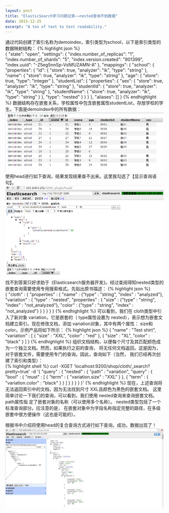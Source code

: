 ```yaml
---
layout: post
title: "ElasticSearch学习问题记录——nested查询不到数据"
date: 2015-12-25
excerpt: "A ton of text to test readability."
---
```



  通过代码创建了索引名称为demoindex，索引类型为school，以下是索引类型的数据映射结构：
{% highlight json %}   
{
    "state": "open",
    "settings": {
        "index.number_of_replicas": "1",
        "index.number_of_shards": "5",
        "index.version.created": "901399",
        "index.uuid": "-Z5eg5nnSp-VsNfUZAMN-A"
    },
    "mappings": {
        "school": {
            "properties": {
                "id": {
                    "store": true,
                    "analyzer": "ik",
                    "type": "string"
                },
                "name": {
                    "store": true,
                    "analyzer": "ik",
                    "type": "string"
                },
                "age": {
                    "store": true,
                    "type": "integer"
                },
                "studentList": {
                    "properties": {
                        "sex": {
                            "store": true,
                            "analyzer": "ik",
                            "type": "string"
                        },
                        "studentId": {
                            "store": true,
                            "analyzer": "ik",
                            "type": "string"
                        },
                        "studentName": {
                            "store": true,
                            "analyzer": "ik",
                            "type": "string"
                        }
                    },
                    "type": "nested"
                }
            }
        }
    },
    "aliases": []
} 
{% endhighlight %} 
数据结构存在嵌套关系，学校属性中包含嵌套属性studentList，存放学校的学生。下面是demoindex中的所有数据：  
<img src="../assets/img/nested_not_find_data/first.png">
使用head进行如下查询，结果发现结果查不出来。这里我勾选了【显示查询语句】。
<img src="../assets/img/nested_not_find_data/second.png">
找不到答案只好求助于《Elasticsearch服务器开发》。经过查阅得知nested类型的嵌套查询需要使用专用搜索格式。先贴出原书描述：
{% highlight json %}  
{
"cloth" : {
"properties" : {
"name" : {"type" : "string", "index" : "analyzed"},
"variation" : {
"type" : "nested",
"properties" : {
"size" : {"type" : "string", "index" : "not_analyzed"},
"color" : {"type" : "string", "index" : "not_analyzed"}
}
}
}
}
}
{% endhighlight %} 
可以看到，我们在 cloth类型中引入了新对象 variation，它是嵌套的（ type属性设置为
nested），表示想为嵌套文档建立索引。现在修改文档，添加 variation对象，其中有两个属性：
size和 color。示例产品将如下所示：
{% highlight json %}
{
"name" : "Test shirt",
"variation" : [
{ "size" : "XXL", "color" : "red" },
{ "size" : "XL", "color" : "black" }
]
}
{% endhighlight %} 
组织文档结构，以便每个尺寸及其匹配颜色成为一个独立文档。然而，如果执行之前的查询，
将无任何文档返回。这是因为，对于嵌套文件，需要使用专门的查询。因此，查询如下（当然，
我们已经再次创建了索引和类型）：   
{% highlight shell %}
curl -XGET 'localhost:9200/shop/cloth/_search?pretty=true' -d '{
"query" : {
"nested" : {
"path" : "variation",
"query" : {
"bool" : {
"must" : [
{ "term" : { "variation.size" : "XXL" } },
{ "term" : { "variation.color" : "black" } }
]
}
}
}
}
}'
{% endhighlight %} 
现在，上述查询将无法返回索引中的文档，因为无法找到尺寸 XXL且颜色为黑色的嵌套文档。
这里简单讨论一下我们的查询，可以看到，我们使用 nested查询来查询嵌套文档。 path属性指
定了嵌套对象的名称（可以使用多个名称）。 nested类型包括了一个标准查询部分。应注意的是，
在嵌套对象中为字段名称指定完整的路径，在多级嵌套中很方便操作（这也是可能的）。

  
根据书中介绍将使用head的复合查询方式进行如下查询。成功，数据出现了！
<img src="../assets/img/nested_not_find_data/third.jpg">

